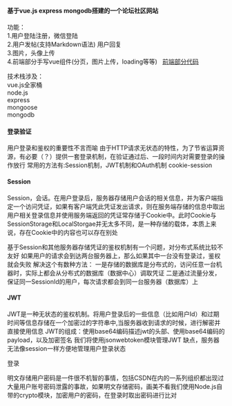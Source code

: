 #### 基于vue.js express mongodb搭建的一个论坛社区网站
功能：\
 1.用户登陆注册，微信登陆\
 2.用户发帖(支持Markdown语法) 用户回复\
 3.图片，头像上传\
 4.前端部分手写vue组件(分页，图片上传，loading等等)   [前端部分代码](https://github.com/Chrisxmy/cnodeF)
 
技术栈涉及：\
vue.js全家桶\
node.js\
express\
mongoose\
mongodb





#### 登录验证
用户登录和鉴权的重要性不言而喻
由于HTTP请求无状态的特性，为了节省运算资源，有必要（？）提供一套登录机制，在验证通过后、一段时间内对需要登录的操作放行
常用的方法有:Session机制，JWT机制和OAuth机制 cookie-session

#### Session

Session，会话。在用户登录后，服务器存储用户会话的相关信息，并为客户端指定一个访问凭证，如果有客户端凭此凭证发出请求，则在服务端存储的信息中取出用户相关登录信息并使用服务端返回的凭证常存储于Cookie中。此时Cookie与SessionStorage和LocalStorgae并无太多不同，是一种存储的载体，本质上来说，存在Cookie中的内容也可以存在别处

基于Session和其他服务器存储凭证的鉴权机制有一个问题，对分布式系统比较不友好
如果用户的请求会到达两台服务器上，那么如果其中一台没有登录过，鉴权就会失败
解决这个有数种方法：
一是存储的数据库是分布式的，访问任意一台机器时，实际上都会从分布式的数据库（数据中心）调取凭证
二是通过流量分发，保证同一SessionId的用户，每次请求都会到同一台服务器（数据库）上

#### JWT

JWT是一种无状态的鉴权机制。将用户登录后的一些信息（比如用户Id）和过期时间等信息存储在一个加密过的字符串中,当服务器收到请求的时候，进行解密并直接使用信息
JWT的组成：使用base64编码描述jwt的头部、使用base64编码的payload，以及加密签名
我们将使用jsonwebtoken模块管理JWT
缺点，服务器无法像session一样方便地管理用户登录状态

登录

明文存储用户密码是一件很不机智的事情，包括CSDN在内的一系列组织都出现过大量用户账号密码泄露的事故，如果明文存储密码，画美不看我们使用Node.js自带的crypto模块，加密用户的密码，在登录时取出密码进行比对
